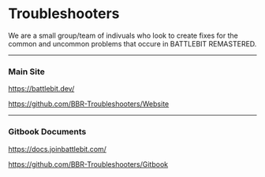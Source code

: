 # Troubleshooters

We are a small group/team of indivuals who look to create fixes for the common and uncommon problems that occure in BATTLEBIT REMASTERED.


---

### Main Site
https://battlebit.dev/

https://github.com/BBR-Troubleshooters/Website

---

### Gitbook Documents
https://docs.joinbattlebit.com/

https://github.com/BBR-Troubleshooters/Gitbook

